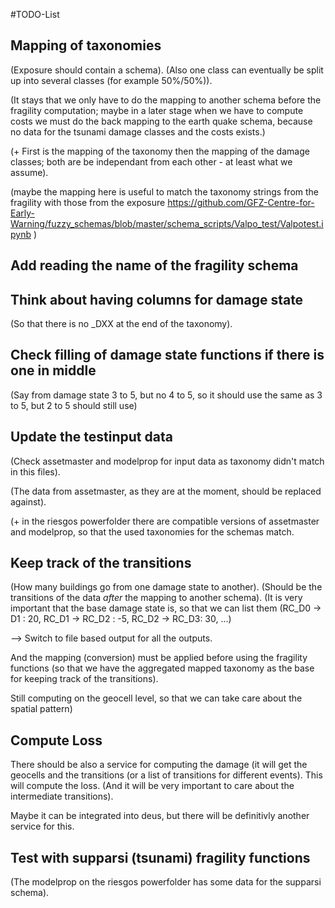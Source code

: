 #TODO-List


## Mapping of taxonomies
(Exposure should contain a schema).
(Also one class can eventually be split up into several classes (for
example 50%/50%)).

(It stays that we only have to do the mapping to another schema before
the fragility computation; maybe in a later stage when we have to
compute costs we must do the back mapping to the earth quake schema,
because no data for the tsunami damage classes and the costs exists.)

(+ First is the mapping of the taxonomy then the mapping of the damage
classes; both are be independant from each other - at least what we
assume).

(maybe the mapping here is useful to match the taxonomy strings
from the fragility with those from the exposure
https://github.com/GFZ-Centre-for-Early-Warning/fuzzy_schemas/blob/master/schema_scripts/Valpo_test/Valpotest.ipynb
)
## Add reading the name of the fragility schema
## Think about having columns for damage state
(So that there is no _DXX at the end of the taxonomy).
## Check filling of damage state functions if there is one in middle
(Say from damage state 3 to 5, but no 4 to 5, so it should use the
same as 3 to 5, but 2 to 5 should still use)
## Update the testinput data
(Check assetmaster and modelprop for input data as taxonomy didn't
match in this files).

(The data from assetmaster, as they are at the moment, should be
replaced against).

(+ in the riesgos powerfolder there are compatible versions of
assetmaster and modelprop, so that the used taxonomies for the schemas
match.  
## Keep track of the transitions
(How many buildings go from one damage state to another).
(Should be the transitions of the data *after* the mapping to another
schema). (It is very important that the base damage state is,
so that we can list them (RC_D0 -> D1 : 20,
RC_D1 -> RC_D2 : -5,
RC_D2 -> RC_D3: 30, ...)

--> Switch to file based output for all the outputs.

And the mapping (conversion) must be applied before using the
fragility functions (so that we have the aggregated mapped taxonomy as
the base for keeping track of the transitions).

Still computing on the geocell level, so that we can take care about
the spatial pattern)

## Compute Loss
There should be also a service for computing the damage (it will get
the geocells and the transitions (or a list of transitions for
different events). This will compute the loss. (And it will be very
important to care about the intermediate transitions).

Maybe it can be integrated into deus, but there will be definitivly
another service for this.

## Test with supparsi (tsunami) fragility functions

(The modelprop on the riesgos powerfolder has some data for the
supparsi schema). 

